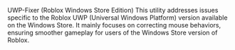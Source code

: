 UWP-Fixer (Roblox Windows Store Edition)
This utility addresses issues specific to the Roblox UWP (Universal Windows Platform) version available on the Windows Store. It mainly focuses on correcting mouse behaviors, ensuring smoother gameplay for users of the Windows Store version of Roblox.
